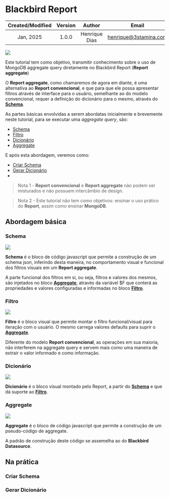 # Blackbird Report

| Created/Modified | Version | Author | Email |
|:------------:|:--------------:|:-----------:|---|
| Jan, 2025 | 1.0.0  | Henrique Dias | henrique@3stamina.com |

<img src="./report.png"/>

Este tutorial tem como objetivo, transmitir conhecimento sobre o uso de MongoDB aggregate query diretamente no Blackbird Report (**Report aggregate**)

O **Report aggregate**, como chamaremos de agora em diante, é uma alternativa ao **Report convencional**, e que para que ele possa apresentar filtros através de interface para o usuário, semelhante ao do modelo convencional, requer a definição do dicionário para o mesmo, através do [**Schema**](#Schema).

As partes básicas envolvidas a serem abordatas inicialmente e brevemente neste tutorial, para se executar uma *aggregate query*, são:

- [Schema](#schema)
- [Filtro](#Filtro)
- [Dicionário](#Dicionário)
- [Aggregate](#Aggregate)

E após esta abordagem, veremos como:

- [Criar Schema](#criar-schema)
- [Gerar Dicionário](#gerar-dicionário)
- 
> Nota 1 - **Report convencional** e **Report aggregate** não podem ser misturados e não possuem intercâmbio de design.

> Nota 2 - Este tutorial não tem como objetivos: ensinar o uso prático do **Report**, assim como ensinar **MongoDB**.

## Abordagem básica

### Schema

<img src="./schema.png"/>

**Schema** é o bloco de código javascript que permite a construção de um schema json, inferindo desta maneira, no comportamento visual e funcional dos filtros visuais em um **Report aggregate**.

A parte funcional dos filtros em si, ou seja, filtros e valores dos mesmos, são injetados no bloco [**Aggregate**](#Aggregate), através da variável $F que conterá as propriedades e valores configuradas e informadas no bloco [**Filtro**](#Filtro).

### Filtro

<img src="./filtro.png"/>

**Filtro** é o bloco visual que permite montar o filtro funcional/visual para iteração com o usuário. O mesmo carrega valores defaults para suprir o [**Aggregate**](#Aggregate).

Diferente do modelo **Report convencional**, as operações em sua maioria, não interferem na aggregate query e servem mais como uma maneira de extrair o valor informado e como informação.

### Dicionário

<img src="./dicionario.png"/>

**Dicionário** é o bloco visual montado pelo Report, a partir  do [**Schema**](#Schema) e que dá suporte ao [**Filtro**](#Filtro).

### Aggregate

<img src="./aggregate.png"/>

**Aggregate** é o bloco de código javascript que permite a construção de um pseudo-código de aggregate.

A padrão de construção deste código se assemelha ao do **Blackbird Datasource**.

## Na prática

### Criar Schema

### Gerar Dicionário
